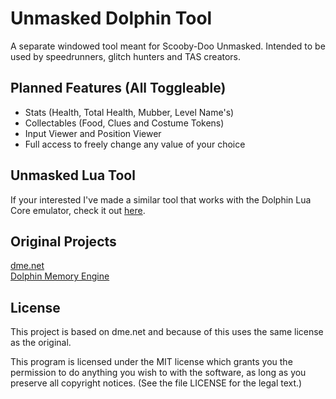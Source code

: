 # Unmasked Dolphin Tool
A separate windowed tool meant for Scooby-Doo Unmasked. Intended to be used by speedrunners, glitch hunters and TAS creators.

## Planned Features (All Toggleable)
- Stats (Health, Total Health, Mubber, Level Name's)
- Collectables (Food, Clues and Costume Tokens)
- Input Viewer and Position Viewer
- Full access to freely change any value of your choice

## Unmasked Lua Tool
If your interested I've made a similar tool that works with the Dolphin Lua Core emulator, check it out [here](https://github.com/DeathMaster001/Scooby-Doo-Unmasked-Lua-Tool).

## Original Projects

[dme.net](https://github.com/HDBSD/dme.net)\
[Dolphin Memory Engine](https://github.com/aldelaro5/Dolphin-memory-engine/)

## License

This project is based on dme.net and because of this uses the same license as the original.

This program is licensed under the MIT license which grants you the permission to do anything you wish to with the software, as long as you preserve all copyright notices. (See the file LICENSE for the legal text.)
